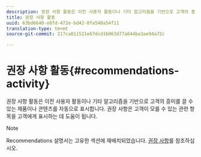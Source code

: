 ```yaml
---
description: 권장 사항 활동은 이전 사용자 활동이나 기타 알고리즘을 기반으로 고객의 흥미를 끌 수 있는 제품이나 콘텐츠를 자동으로 표시합니다. 권장 사항은 고객이 모를 수 있는 관련 항목을 고객에게 표시하는 데 도움이 됩니다.
title: 권장 사항 활동
uuid: 63bd6640-e8fd-472e-bd42-0fa540a54f11
translation-type: tm+mt
source-git-commit: 217ca811521e67dcd1b063d77a644ba3ae94a72c

---
```



# 권장 사항 활동{#recommendations-activity}

권장 사항 활동은 이전 사용자 활동이나 기타 알고리즘을 기반으로 고객의 흥미를 끌 수 있는 제품이나 콘텐츠를 자동으로 표시합니다. 권장 사항은 고객이 모를 수 있는 관련 항목을 고객에게 표시하는 데 도움이 됩니다.

>[!NOTE]
>
>Recommendations 설명서는 고유한 섹션에 재배치되었습니다. [권장 사항](../c-recommendations/recommendations.md#concept_7556C8A4543942F2A77B13A29339C0C0)를 참조하십시오.


